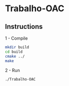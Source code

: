 Trabalho-OAC
============

Instructions
------------
1 - Compile
```bash
mkdir build
cd build
cmake ../
make
```
2 - Run
```bash
./Trabalho-OAC
```

